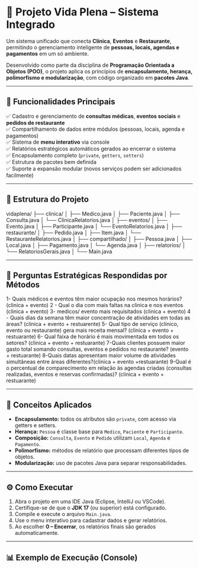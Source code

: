 # 🌿 Projeto Vida Plena – Sistema Integrado

Um sistema unificado que conecta **Clínica**, **Eventos** e **Restaurante**, permitindo o gerenciamento inteligente de **pessoas, locais, agendas e pagamentos** em um só ambiente.

Desenvolvido como parte da disciplina de **Programação Orientada a Objetos (POO)**, o projeto aplica os princípios de **encapsulamento, herança, polimorfismo e modularização**, com código organizado em **pacotes Java**.

---

## 🚀 Funcionalidades Principais

✅ Cadastro e gerenciamento de **consultas médicas**, **eventos sociais** e **pedidos de restaurante**  
✅ Compartilhamento de dados entre módulos (pessoas, locais, agenda e pagamentos)  
✅ Sistema de **menu interativo** via console  
✅ Relatórios estratégicos automáticos gerados ao encerrar o sistema  
✅ Encapsulamento completo (`private`, `getters`, `setters`)  
✅ Estrutura de pacotes bem definida  
✅ Suporte a expansão modular (novos serviços podem ser adicionados facilmente)

---

## 🧩 Estrutura do Projeto

vidaplena/
├── clinica/
│ ├── Medico.java
│ ├── Paciente.java
│ ├── Consulta.java
│ └── ClinicaRelatorios.java
│
├── eventos/
│ ├── Evento.java
│ ├── Participante.java
│ └── EventoRelatorios.java
│
├── restaurante/
│ ├── Pedido.java
│ ├── Item.java
│ └── RestauranteRelatorios.java
│
├── compartilhado/
│ ├── Pessoa.java
│ ├── Local.java
│ ├── Pagamento.java
│ └── Agenda.java
│
├── relatorios/
│ └── RelatoriosGerais.java
│
└── Main.java


---

## 🧠 Perguntas Estratégicas Respondidas por Métodos
1- Quais médicos e eventos têm maior ocupação nos mesmos horários? (clinica + evento)
2 - Qual o dia com mais faltas na clinica e nos eventos (clinica + evento)
3- medicos/ evento mais requisitados (clinica + evento)
4 - Quais dias da semana têm maior concentração de atividades em todas as áreas? (clinica + evento + restuarente)
5- Qual tipo de serviço (clínico, evento ou restaurante) gera mais receita mensal? (clinica + evento + restuarante)
6- Qual faixa de horário é mais movimentada em todos os setores? (clinica + evento + restuarante)
7-Quais clientes possuem maior gasto total somando consultas, eventos e pedidos no restaurante? (evento + restuarante)
8-Quais datas apresentam maior volume de atividades simultâneas entre áreas diferentes?(clinica + evento +restuarante)
9-Qual é o percentual de comparecimento em relação às agendas criadas (consultas realizadas, eventos e reservas confirmadas)? (clinica + evento + restuarante)


---

## 🧱 Conceitos Aplicados

- **Encapsulamento:** todos os atributos são `private`, com acesso via getters e setters.  
- **Herança:** `Pessoa` é classe base para `Medico`, `Paciente` e `Participante`.  
- **Composição:** `Consulta`, `Evento` e `Pedido` utilizam `Local`, `Agenda` e `Pagamento`.  
- **Polimorfismo:** métodos de relatório que processam diferentes tipos de objetos.  
- **Modularização:** uso de pacotes Java para separar responsabilidades.  

---

## ⚙️ Como Executar

1. Abra o projeto em uma IDE Java (Eclipse, IntelliJ ou VSCode).  
2. Certifique-se de que o **JDK 17** (ou superior) está configurado.  
3. Compile e execute o arquivo `Main.java`.  
4. Use o menu interativo para cadastrar dados e gerar relatórios.  
5. Ao escolher **0 – Encerrar**, os relatórios finais são gerados automaticamente.

---

## 📊 Exemplo de Execução (Console)